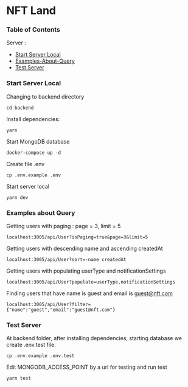  # NFT Land
 
###  Table of Contents 
Server :

- [Start Server Local](./README.md#start-server)
- [Examples-About-Query](./README.md#examples-about-query)
- [Test Server](./README.md#test-server)

### Start Server Local

Changing to backend directory
```
cd backend
```
Install dependencies:
```
yarn
```
Start MongoDB database
```
docker-compose up -d
```
Create file .env
```
cp .env.example .env
```
Start server local
```
yarn dev
```

### Examples about Query

Getting users with paging : page = 3, limit = 5
```
localhost:3005/api/User?isPaging=true&page=3&limit=5
```
Getting users with descending name and ascending createdAt
```
localhost:3005/api/User?sort=-name createdAt
```
Getting users with populating userType and notificationSettings
```
localhost:3005/api/User?populate=userType,notificationSettings
```
Finding users that have name is guest and email is guest@nft.com
```
localhost:3005/api/User?filter={"name":"guest","email":"guest@nft.com"}
```

 ###  Test Server
 
At backend folder, after installing dependencies, starting database 
we create .env.test file. 
```
cp .env.example .env.test
```
Edit MONGODB_ACCESS_POINT by a url for testing and run test
```
yarn test
```
